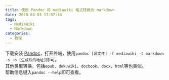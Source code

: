 ```yaml
---
title: 使用 Pandoc 将 mediawiki 格式转换为 markdown
date: 2020-04-03 17:57:54
tags: 
  - MediaWiki
  - Markdown
categories:
  - 教程
---
```

下载安装 [Pandoc](https://pandoc.org/installing.html)，打开终端，使用<!--more-->`pandoc [源文件] -f mediawiki -t markdown -s -o [生成后的地址]`即可。  
其他类型转换，包括`epub`、`dokuwiki`、`docbook`、`docx`、`html`等也类似。  
帮助信息键入`pandoc --help`即可查看。

